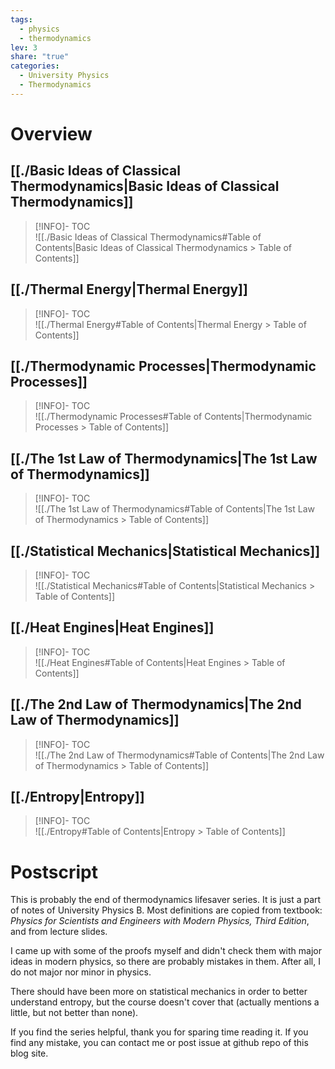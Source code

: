 ```yaml
---  
tags:  
  - physics  
  - thermodynamics  
lev: 3  
share: "true"  
categories:  
  - University Physics  
  - Thermodynamics  
---  
```

  
  
# Overview  
  
## [[./Basic Ideas of Classical Thermodynamics|Basic Ideas of Classical Thermodynamics]]  
  
>[!INFO]- TOC  
>![[./Basic Ideas of Classical Thermodynamics#Table of Contents|Basic Ideas of Classical Thermodynamics > Table of Contents]]  
  
  
## [[./Thermal Energy|Thermal Energy]]  
  
>[!INFO]- TOC  
>![[./Thermal Energy#Table of Contents|Thermal Energy > Table of Contents]]  
  
## [[./Thermodynamic Processes|Thermodynamic Processes]]  
  
>[!INFO]- TOC  
>![[./Thermodynamic Processes#Table of Contents|Thermodynamic Processes > Table of Contents]]  
  
## [[./The 1st Law of Thermodynamics|The 1st Law of Thermodynamics]]  
  
>[!INFO]- TOC  
>![[./The 1st Law of Thermodynamics#Table of Contents|The 1st Law of Thermodynamics > Table of Contents]]  
  
## [[./Statistical Mechanics|Statistical Mechanics]]  
  
>[!INFO]- TOC  
>![[./Statistical Mechanics#Table of Contents|Statistical Mechanics > Table of Contents]]  
  
## [[./Heat Engines|Heat Engines]]  
  
>[!INFO]- TOC  
>![[./Heat Engines#Table of Contents|Heat Engines > Table of Contents]]  
  
## [[./The 2nd Law of Thermodynamics|The 2nd Law of Thermodynamics]]  
  
>[!INFO]- TOC  
>![[./The 2nd Law of Thermodynamics#Table of Contents|The 2nd Law of Thermodynamics > Table of Contents]]  
  
## [[./Entropy|Entropy]]  
  
>[!INFO]- TOC  
>![[./Entropy#Table of Contents|Entropy > Table of Contents]]  
  
# Postscript  
  
This is probably the end of thermodynamics lifesaver series. It is just a part of notes of University Physics B. Most definitions are copied from textbook: *Physics for Scientists and Engineers with Modern Physics, Third Edition*, and from lecture slides.   
  
I came up with some of the proofs myself and didn't check them with major ideas in modern physics, so there are probably mistakes in them. After all, I do not major nor minor in physics.  
  
There should have been more on statistical mechanics in order to better understand entropy, but the course doesn't cover that (actually mentions a little, but not better than none).  
  
If you find the series helpful, thank you for sparing time reading it. If you find any mistake, you can contact me or post issue at github repo of this blog site.  
